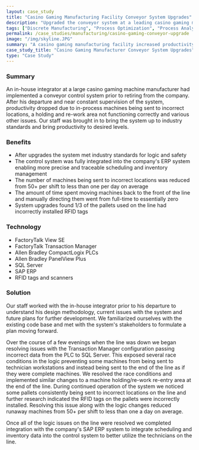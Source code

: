 ```yaml
---
layout: case_study
title: "Casino Gaming Manufacturing Facility Conveyor System Upgrades"
description: "Upgraded the conveyor system at a leading casino gaming manufacturing facility increasing producivity and efficiency."
tags: ["Discrete Manufacturing", "Process Optimization", "Process Analytics", "ERP Integration", "Database Management", "PLC", "HMI"]
permalink: /case_studies/manufacturing/casino-gaming-conveyor-upgrade
image: "/img/skyline.JPG"
summary: "A casino gaming manufacturing facility increased productivity after working with us to re-design and integrate their control system with SAP."
case_study_title: "Casino Gaming Manufacturer Conveyor System Upgrades"
type: "Case Study"
---
```


<h3>Summary</h3>
<p class="left-align">An in-house integrator at a large casino gaming machine manufacturer had implemented a conveyor control system prior to retiring from the company. After his departure and near constant supervision of the system, productivity dropped due to in-process machines being sent to incorrect locations, a holding and re-work area not functioning correctly and various other issues. Our staff was brought in to bring the system up to industry standards and bring productivity to desired levels.</p>

<h3>Benefits</h3>
<ul class="left-align">
	<li>After upgrades the system met industry standards for logic and safety</li>
	<li>The control system was fully integrated into the company's ERP system enabling more precise and traceable scheduling and inventory management</li>
	<li>The number of machines being sent to incorrect locations was reduced from 50+ per shift to less than one per day on average</li>
	<li>The amount of time spent moving machines back to the front of the line and manually directing them went from full-time to essentially zero</li>
	<li>System upgrades found 1/3 of the pallets used on the line had incorrectly installed RFID tags</li>
</ul>

<h3>Technology</h3>
<ul class="left-align">
	<li>FactoryTalk View SE</li>
	<li>FactoryTalk Transaction Manager</li>
	<li>Allen Bradley CompactLogix PLCs</li>
	<li>Allen Bradley PanelView Plus</li>
	<li>SQL Server</li>
	<li>SAP ERP</li>
	<li>RFID tags and scanners</li>
</ul>

<h3>Solution</h3>
<p class="left-align">Our staff worked with the in-house integrator prior to his departure to understand his design methodology, current issues with the system and future plans for further development. We familiarized ourselves with the existing code base and met with the system's stakeholders to formulate a plan moving forward.</p>

<p class="left-align">Over the course of a few evenings when the line was down we began resolving issues with the Transaction Manager configuration passing incorrect data from the PLC to SQL Server. This exposed several race conditions in the logic preventing some machines from being sent to technician workstations and instead being sent to the end of the line as if they were complete machines. We resolved the race conditions and implemented similar changes to a machine holding/re-work re-entry area at the end of the line. During continued operation of the system we noticed some pallets consistently being sent to incorrect locations on the line and further research indicated the RFID tags on the pallets were incorrectly installed. Resolving this issue along with the logic changes reduced runaway machines from 50+ per shift to less than one a day on average.</p>

<p class="left-align">Once all of the logic issues on the line were resolved we completed integration with the company's SAP ERP system to integrate scheduling and inventory data into the control system to better utilize the technicians on the line. </p>